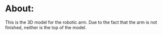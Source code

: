 # About:
This is the 3D model for the robotic arm. Due to the fact that the arm is not finished, neither is the top of the model.

